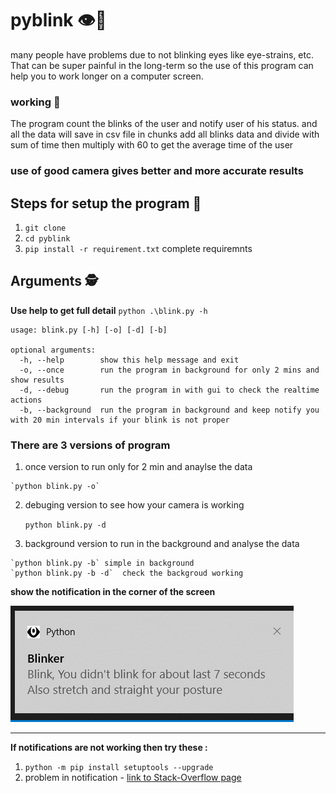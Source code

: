 # pyblink 👁👀
many people have problems due to not blinking eyes like eye-strains, etc.
That can be super painful in the long-term so the use of this program can help you to work longer on a computer screen.

### working 👷‍
The program count the blinks of the user and notify user of his status.
and all the data will save in csv file in chunks add all blinks data and divide with sum of time then multiply with 60 to get the average time of the user  

### use of good camera gives better and more accurate results 


## Steps for setup the program 🔨
  1. `git clone `
  2. `cd pyblink`
  3. `pip install -r requirement.txt` complete requiremnts

## Arguments 🕵️‍
**Use help to get full detail** `python .\blink.py -h`
``` 
usage: blink.py [-h] [-o] [-d] [-b]

optional arguments:
  -h, --help        show this help message and exit
  -o, --once        run the program in background for only 2 mins and show results
  -d, --debug       run the program in with gui to check the realtime actions
  -b, --background  run the program in background and keep notify you with 20 min intervals if your blink is not proper
 ```

### There are 3 versions of program 
  1. once version to run only for 2 min and anaylse the data
  
    `python blink.py -o`
  2. debuging version to see how your camera is working
  
     `python blink.py -d`
  3. background version to run in the background and analyse the data
  
    `python blink.py -b` simple in background 
    `python blink.py -b -d`  check the backgroud working 


**show the notification in the corner of the screen**

<img src='https://github.com/rishabhjainfinal/pyblink/blob/main/ss.png'>

----
**If notifications are not working then try these :**
  1. `python -m pip install setuptools --upgrade`
  2. problem in notification - [link to Stack-Overflow page](https://stackoverflow.com/questions/45755475/why-is-this-simple-python-toast-notification-not-working)
  
  
